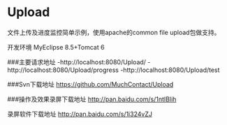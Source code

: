 Upload
======

文件上传及进度监控简单示例，使用apache的common file upload包做支持。

开发环境
MyEclipse 8.5+Tomcat 6

###主要请求地址
-http://localhost:8080/Upload/
-http://localhost:8080/Upload/progress
-http://localhost:8080/Upload/test

###Svn下载地址
https://github.com/MuchContact/Upload

###操作及效果录屏下载地址
http://pan.baidu.com/s/1ntIBlih

录屏软件下载地址
http://pan.baidu.com/s/1i324vZJ
